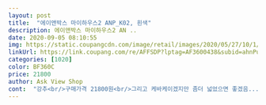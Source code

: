 ```yaml
---
layout: post 
title:  "에이앤박스 마이하우스2 ANP_K02, 흰색" 
description: 에이앤박스 마이하우스2 AN ..
date: 2020-09-05 08:10:55 
img: https://static.coupangcdn.com/image/retail/images/2020/05/27/10/1/33d4a6be-fa44-4032-8a35-2a6e57beaf4a.jpg 
linkUrl: https://link.coupang.com/re/AFFSDP?lptag=AF3600438&subid=ahnPublicAsk&pageKey=1628735600&itemId=2778470665&vendorItemId=70768244024&traceid=V0-113-aa4876e5d8c64183 
categories: [1020] 
color: BF360C 
price: 21800 
author: Ask View Shop 
cont:  "강추<br/>구매가격 21800원<br/>그리고 케바케이겠지만 좀더 넓었으면 좋겠음... <br/>ㅎㅎㅎ<br/>냉장고 엄청 좋아함 장난감 음식 다 넣음 다만 문이 여는개 아래 판때문에 약간 힘듬<br/>다만 생각보다 내부가 좁아서 들어가서 오래있지않음<br/>다만 생각보다 크지만 내부는 안큼... <br/>.<br/>.<br/><br/>많이파세요 추가로 전 ... <br/> 이게 고장나면 더 넓은 종이집 설치예정 (이미구매... <br/>ㅋㅋㅋ)<br/>배변 훈련중인분들은 안에 실제 아가 변기를 놔줘도 좋을듯함<br/>벗... <br/>뜨 문여는데 약간 성질냄<br/>색칠하고 그림그리는데 딱 좋음 집의 인테리어를 지킬?수있음<br/>서랍, 냉장고는 자기 보물 숨겨놓는용ㅋ<br/>설명서가 가운데 있어서 조립 반쯤하고 나서 발견 ㅋㅋㅋㅋㅋㅋㅋ<br/>성격급한 나같은 사람은 화장실인줄 모르고 구매한 분 분명히 있을듯<br/>아들만족도 4.<br/>5<br/>아들은 보자마자 환호성 지름 ㅋㅋㅋㅋ<br/>아무래도 아래가 고정된게 아니다보니 얌전하거나 차분한 아이가 아니면... <br/> 비슷한 반응일듯<br/>아이가 무척 좋아해요<br/>엄마 4<br/>욕조는 어딧냐고 가져오라함... <br/>당황<br/>이유 일단 설명서 안보고도 조립 쉬움<br/>일단 만족<br/>자꾸 나더러 들어오라는데 들어갈수없음... <br/><br/>재료가 종이이다보니 종이먼지 박스냄새가 심하니 환기, 청소 필수에요<br/>조립이 완성후 사포로 아이가 안베이도록 사포질 해주면 좋아요^^ 다 만들고 나니 뿌듯하네요ㅎㅎ 색칠하며 노는모습을 상상해 보아요 ㅎㅎ<br/>조립하고 색칠하고 꾸미는데 반나절이 다가네요<br/>조카 생일선물로 종이집 사줬는데 생각보다 시간이 많이 걸렸네요.<br/>.<br/>혼자서 조립만 40분 걸린듯 합니다.<br/> 설명서 도안보단 유투브로 검색해서 조립 하는게 편합니다.<br/> 종이라 베일수 있어요 조심조심!!!<br/>좀더 지나봐야알겠지만 당일날 만족도는 높음<br/>화장실이다 보니 들어가서 일을 보고 부름 ㅋㅋㅋ<br/>" 
---
```

